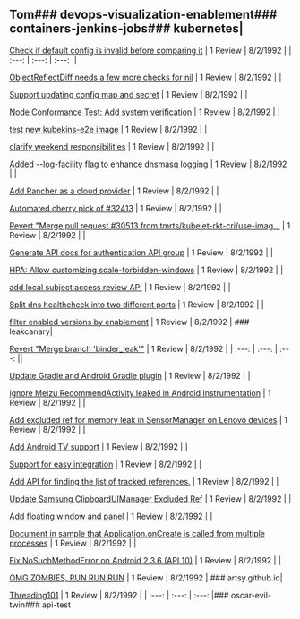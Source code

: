 ## Tom### devops-visualization-enablement### containers-jenkins-jobs### kubernetes|

[Check if default config is invalid before comparing it](https://github.com/kubernetes/kubernetes/pull/32438) | 1 Review | 8/2/1992 | | :---: | :---: | :---: ||

[ObjectReflectDiff needs a few more checks for nil](https://github.com/kubernetes/kubernetes/pull/32434) | 1 Review | 8/2/1992 | |

[Support updating config map and secret](https://github.com/kubernetes/kubernetes/pull/32429) | 1 Review | 8/2/1992 | |

[Node Conformance Test: Add system verification](https://github.com/kubernetes/kubernetes/pull/32427) | 1 Review | 8/2/1992 | |

[test new kubekins-e2e image](https://github.com/kubernetes/kubernetes/pull/32426) | 1 Review | 8/2/1992 | |

[clarify weekend responsibilities](https://github.com/kubernetes/kubernetes/pull/32423) | 1 Review | 8/2/1992 | |

[Added --log-facility flag to enhance dnsmasq logging](https://github.com/kubernetes/kubernetes/pull/32422) | 1 Review | 8/2/1992 | |

[Add Rancher as a cloud provider](https://github.com/kubernetes/kubernetes/pull/32419) | 1 Review | 8/2/1992 | |

[Automated cherry pick of #32413](https://github.com/kubernetes/kubernetes/pull/32418) | 1 Review | 8/2/1992 | |

[Revert "Merge pull request #30513 from tmrts/kubelet-rkt-cri/use-imag…](https://github.com/kubernetes/kubernetes/pull/32410) | 1 Review | 8/2/1992 | |

[Generate API docs for authentication API group](https://github.com/kubernetes/kubernetes/pull/32409) | 1 Review | 8/2/1992 | |

[HPA: Allow customizing scale-forbidden-windows](https://github.com/kubernetes/kubernetes/pull/32408) | 1 Review | 8/2/1992 | |

[add local subject access review API](https://github.com/kubernetes/kubernetes/pull/32407) | 1 Review | 8/2/1992 | |

[Split dns healthcheck into two different ports](https://github.com/kubernetes/kubernetes/pull/32406) | 1 Review | 8/2/1992 | |

[filter enabled versions by enablement](https://github.com/kubernetes/kubernetes/pull/32399) | 1 Review | 8/2/1992 | ### leakcanary|

[Revert "Merge branch 'binder_leak'"](https://github.com/square/leakcanary/pull/598) | 1 Review | 8/2/1992 | | :---: | :---: | :---: ||

[Update Gradle and Android Gradle plugin](https://github.com/square/leakcanary/pull/597) | 1 Review | 8/2/1992 | |

[ignore Meizu RecommendActivity leaked in Android Instrumentation](https://github.com/square/leakcanary/pull/596) | 1 Review | 8/2/1992 | |

[Add excluded ref for memory leak in SensorManager on Lenovo devices](https://github.com/square/leakcanary/pull/571) | 1 Review | 8/2/1992 | |

[Add Android TV support](https://github.com/square/leakcanary/pull/551) | 1 Review | 8/2/1992 | |

[Support for easy integration](https://github.com/square/leakcanary/pull/527) | 1 Review | 8/2/1992 | |

[Add API for finding the list of tracked references.](https://github.com/square/leakcanary/pull/480) | 1 Review | 8/2/1992 | |

[Update Samsung ClipboardUIManager Excluded Ref](https://github.com/square/leakcanary/pull/479) | 1 Review | 8/2/1992 | |

[Add floating window and panel](https://github.com/square/leakcanary/pull/460) | 1 Review | 8/2/1992 | |

[Document in sample that Application.onCreate is called from multiple processes](https://github.com/square/leakcanary/pull/411) | 1 Review | 8/2/1992 | |

[Fix NoSuchMethodError on Android 2.3.6 (API 10)](https://github.com/square/leakcanary/pull/370) | 1 Review | 8/2/1992 | |

[OMG ZOMBIES, RUN RUN RUN](https://github.com/square/leakcanary/pull/257) | 1 Review | 8/2/1992 | ### artsy.github.io|

[Threading101](https://github.com/artsy/artsy.github.io/pull/230) | 1 Review | 8/2/1992 | | :---: | :---: | :---: |### oscar-evil-twin### api-test